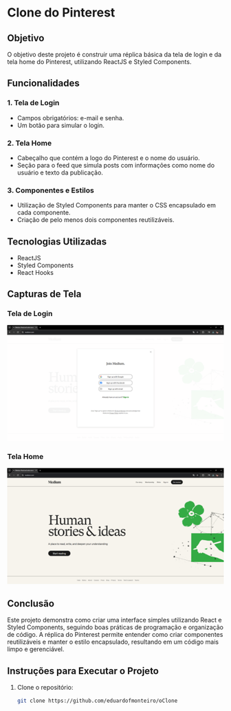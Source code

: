 # Clone do Pinterest

## Objetivo
O objetivo deste projeto é construir uma réplica básica da tela de login e da tela home do Pinterest, utilizando ReactJS e Styled Components. 

## Funcionalidades

### 1. Tela de Login
- Campos obrigatórios: e-mail e senha.
- Um botão para simular o login.

### 2. Tela Home
- Cabeçalho que contém a logo do Pinterest e o nome do usuário.
- Seção para o feed que simula posts com informações como nome do usuário e texto da publicação.

### 3. Componentes e Estilos
- Utilização de Styled Components para manter o CSS encapsulado em cada componente.
- Criação de pelo menos dois componentes reutilizáveis.

## Tecnologias Utilizadas
- ReactJS
- Styled Components
- React Hooks

## Capturas de Tela
### Tela de Login
![Tela de Login](./src/assets/Login.png)

### Tela Home
![Tela Home](./src/assets/Home.png)

## Conclusão
Este projeto demonstra como criar uma interface simples utilizando React e Styled Components, seguindo boas práticas de programação e organização de código. A réplica do Pinterest permite entender como criar componentes reutilizáveis e manter o estilo encapsulado, resultando em um código mais limpo e gerenciável.

## Instruções para Executar o Projeto
1. Clone o repositório:
   ```bash
   git clone https://github.com/eduardofmonteiro/oClone
